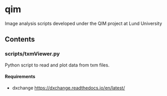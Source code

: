 # qim
Image analysis scripts developed under the QIM project at Lund University


## Contents
### scripts/txmViewer.py
Python script to read and plot data from txm files. 
#### Requirements
* dxchange https://dxchange.readthedocs.io/en/latest/

